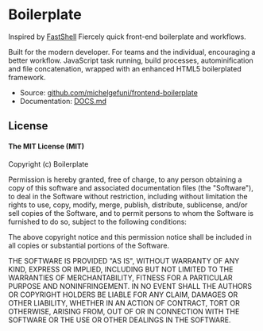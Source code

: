 # Boilerplate

Inspired by [FastShell](https://github.com/HosseinKarami/fastshell)
Fiercely quick front-end boilerplate and workflows.

Built for the modern developer. For teams and the individual, encouraging a better workflow. JavaScript task running, build processes, autominification and file concatenation, wrapped with an enhanced HTML5 boilerplated framework.

* Source: [github.com/michelgefuni/frontend-boilerplate](https://github.com/michelgefuni/frontend-boilerplate)
* Documentation: [DOCS.md](https://github.com/michelgefuni/frontend-boilerplate/blob/master/DOCS.md)


## License

#### The MIT License (MIT)

Copyright (c) Boilerplate

Permission is hereby granted, free of charge, to any person obtaining a copy of
this software and associated documentation files (the "Software"), to deal in
the Software without restriction, including without limitation the rights to
use, copy, modify, merge, publish, distribute, sublicense, and/or sell copies
of the Software, and to permit persons to whom the Software is furnished to do
so, subject to the following conditions:

The above copyright notice and this permission notice shall be included in all
copies or substantial portions of the Software.

THE SOFTWARE IS PROVIDED "AS IS", WITHOUT WARRANTY OF ANY KIND, EXPRESS OR
IMPLIED, INCLUDING BUT NOT LIMITED TO THE WARRANTIES OF MERCHANTABILITY,
FITNESS FOR A PARTICULAR PURPOSE AND NONINFRINGEMENT. IN NO EVENT SHALL THE
AUTHORS OR COPYRIGHT HOLDERS BE LIABLE FOR ANY CLAIM, DAMAGES OR OTHER
LIABILITY, WHETHER IN AN ACTION OF CONTRACT, TORT OR OTHERWISE, ARISING FROM,
OUT OF OR IN CONNECTION WITH THE SOFTWARE OR THE USE OR OTHER DEALINGS IN THE
SOFTWARE.
